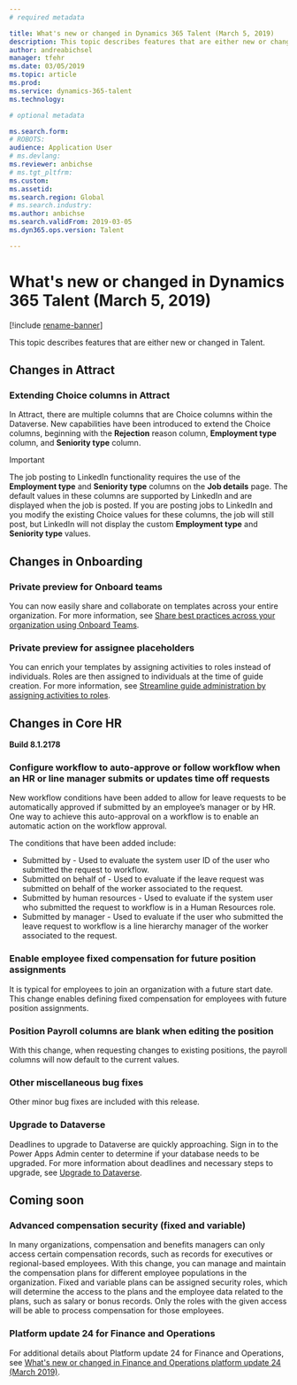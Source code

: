 ```yaml
---
# required metadata

title: What's new or changed in Dynamics 365 Talent (March 5, 2019)
description: This topic describes features that are either new or changed in Microsoft Dynamics 365 Talent for March 5, 2019.
author: andreabichsel
manager: tfehr
ms.date: 03/05/2019
ms.topic: article
ms.prod: 
ms.service: dynamics-365-talent
ms.technology: 

# optional metadata

ms.search.form: 
# ROBOTS: 
audience: Application User
# ms.devlang: 
ms.reviewer: anbichse
# ms.tgt_pltfrm: 
ms.custom: 
ms.assetid: 
ms.search.region: Global
# ms.search.industry: 
ms.author: anbichse
ms.search.validFrom: 2019-03-05
ms.dyn365.ops.version: Talent

---
```

# What's new or changed in Dynamics 365 Talent (March 5, 2019)

[!include [rename-banner](~/includes/cc-data-platform-banner.md)]

This topic describes features that are either new or changed in Talent.

## Changes in Attract

### Extending Choice columns in Attract

In Attract, there are multiple columns that are Choice columns within the Dataverse. New capabilities have been introduced to extend the Choice columns, beginning with the **Rejection** reason column, **Employment type** column, and **Seniority type** column.

> [!IMPORTANT]
> The job posting to LinkedIn functionality requires the use of the **Employment type** and **Seniority type** columns on the **Job details** page. The default values in these columns are supported by LinkedIn and are displayed when the job is posted. If you are posting jobs to LinkedIn and you modify the existing Choice values for these columns, the job will still post, but LinkedIn will not display the custom **Employment type** and **Seniority type** values.

## Changes in Onboarding

### Private preview for Onboard teams
You can now easily share and collaborate on templates across your entire organization. For more information, see [Share best practices across your organization using Onboard Teams](https://docs.microsoft.com/business-applications-release-notes/April19/dynamics365-talent/onboard/share-best-practices-teams).

### Private preview for assignee placeholders
You can enrich your templates by assigning activities to roles instead of individuals. Roles are then assigned to individuals at the time of guide creation. For more information, see [Streamline guide administration by assigning activities to roles](https://docs.microsoft.com/business-applications-release-notes/April19/dynamics365-talent/onboard/assign-activities-roles).

## Changes in Core HR
**Build 8.1.2178**

### Configure workflow to auto-approve or follow workflow when an HR or line manager submits or updates time off requests
New workflow conditions have been added to allow for leave requests to be automatically approved if submitted by an employee’s manager or by HR. One way to achieve this auto-approval on a workflow is to enable an automatic action on the workflow approval.

The conditions that have been added include:

- Submitted by - Used to evaluate the system user ID of the user who submitted the request to workflow.
- Submitted on behalf of - Used to evaluate if the leave request was submitted on behalf of the worker associated to the request.
- Submitted by human resources - Used to evaluate if the system user who submitted the request to workflow is in a Human Resources role.
- Submitted by manager - Used to evaluate if the user who submitted the leave request to workflow is a line hierarchy manager of the worker associated to the request.

### Enable employee fixed compensation for future position assignments
It is typical for employees to join an organization with a future start date. This change enables defining fixed compensation for employees with future position assignments.

### Position Payroll columns are blank when editing the position
With this change, when requesting changes to existing positions, the payroll columns will now default to the current values.

### Other miscellaneous bug fixes
Other minor bug fixes are included with this release.

### Upgrade to Dataverse
Deadlines to upgrade to Dataverse are quickly approaching. Sign in to the Power Apps Admin center to determine if your database needs to be upgraded. For more information about deadlines and necessary steps to upgrade, see [Upgrade to Dataverse](https://docs.microsoft.com/common-data-service/upgradecds/introduction-upgrade-cds).

## Coming soon

###  Advanced compensation security (fixed and variable)
In many organizations, compensation and benefits managers can only access certain compensation records, such as records for executives or regional-based employees. With this change, you can manage and maintain the compensation plans for different employee populations in the organization. Fixed and variable plans can be assigned security roles, which will determine the access to the plans and the employee data related to the plans, such as salary or bonus records. Only the roles with the given access will be able to process compensation for those employees.

###  Platform update 24 for Finance and Operations
For additional details about Platform update 24 for Finance and Operations, see [What's new or changed in Finance and Operations platform update 24 (March 2019)](https://docs.microsoft.com/dynamics365/unified-operations/fin-and-ops/get-started/whats-new-platform-update-24).
